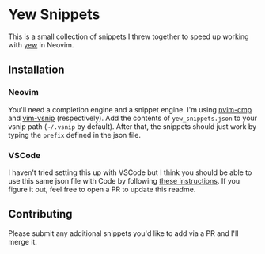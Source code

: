 # Yew Snippets

This is a small collection of snippets I threw together to speed up working with [yew](https://yew.rs/) in Neovim.

## Installation
### Neovim
You'll need a completion engine and a snippet engine. I'm using [nvim-cmp](https://github.com/hrsh7th/nvim-cmp) and [vim-vsnip](https://github.com/hrsh7th/vim-vsnip) (respectively). Add the contents of `yew_snippets.json` to your vsnip path (`~/.vsnip` by default). After that, the snippets should just work by typing the `prefix` defined in the json file.

### VSCode
I haven't tried setting this up with VSCode but I think you should be able to use this same json file with Code by following [these instructions](https://code.visualstudio.com/docs/editor/userdefinedsnippets#_create-your-own-snippets). If you figure it out, feel free to open a PR to update this readme.

## Contributing
Please submit any additional snippets you'd like to add via a PR and I'll merge it.
